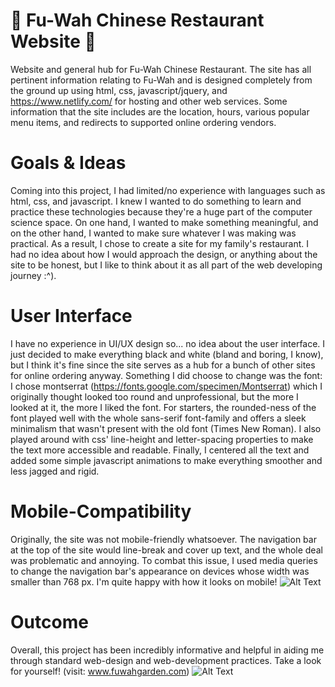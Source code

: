 # 🍜 Fu-Wah Chinese Restaurant Website 🥡
Website and general hub for Fu-Wah Chinese Restaurant. The site has all pertinent information relating to Fu-Wah and is designed completely from the ground up using html, css, javascript/jquery, and https://www.netlify.com/ for hosting and other web services. Some information that the site includes are the location, hours, various popular menu items, and redirects to supported online ordering vendors.

# Goals & Ideas
Coming into this project, I had limited/no experience with languages such as html, css, and javascript. I knew I wanted to do something to learn and practice these technologies because they're a huge part of the computer science space. On one hand, I wanted to make something meaningful, and on the other hand, I wanted to make sure whatever I was making was practical. As a result, I chose to create a site for my family's restaurant. I had no idea about how I would approach the design, or anything about the site to be honest, but I like to think about it as all part of the web developing journey :^).

# User Interface
I have no experience in UI/UX design so... no idea about the user interface. I just decided to make everything black and white (bland and boring, I know), but I think it's fine since the site serves as a hub for a bunch of other sites for online ordering anyway. Something I did choose to change was the font: I chose montserrat (https://fonts.google.com/specimen/Montserrat) which I originally thought looked too round and unprofessional, but the more I looked at it, the more I liked the font. For starters, the rounded-ness of the font played well with the whole sans-serif font-family and offers a sleek minimalism that wasn't present with the old font (Times New Roman). I also played around with css' line-height and letter-spacing properties to make the text more accessible and readable. Finally, I centered all the text and added some simple javascript animations to make everything smoother and less jagged and rigid.

# Mobile-Compatibility
Originally, the site was not mobile-friendly whatsoever. The navigation bar at the top of the site would line-break and cover up text, and the whole deal was problematic and annoying. To combat this issue, I used media queries to change the navigation bar's appearance on devices whose width was smaller than 768 px. I'm quite happy with how it looks on mobile!
![Alt Text](https://i.gyazo.com/16a6d0afc06c021d81125e161946623c.gif)

# Outcome
Overall, this project has been incredibly informative and helpful in aiding me through standard web-design and web-development practices. Take a look for yourself! (visit: www.fuwahgarden.com)
![Alt Text](https://i.gyazo.com/4c0bacf4d16ac122541b85a109285c5d.gif)

